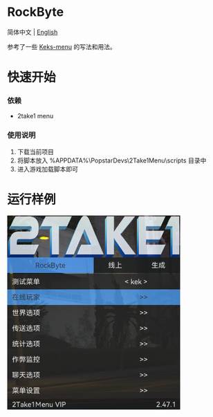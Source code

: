 # RockByte

简体中文 | [English](./README_EN.md)

参考了一些 [Keks-menu](https://github.com/kektram/Keks-menu) 的写法和用法。

# 快速开始

### 依赖

+ 2take1 menu

### 使用说明

1. 下载当前项目
2. 将脚本放入 %APPDATA%\PopstarDevs\2Take1Menu\scripts 目录中
3. 进入游戏加载脚本即可

# 运行样例

![images-01](./images/images-01.png)
